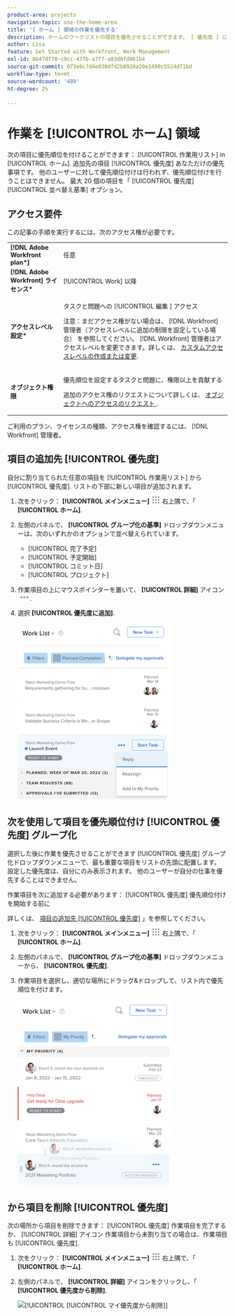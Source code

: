 ```yaml
---
product-area: projects
navigation-topic: use-the-home-area
title: '[ ホーム ] 領域の作業を優先する'
description: ホームのワークリストの項目を優先させることができます。 [ 優先度 ] に追加する項目は、優先度のみです。 他のユーザーに対して優先順位付けは行われず、優先順位付けを行うことはできません。 最大 20 個の項目を「 [!UICONTROL 優先順位の並べ替え基準] オプション。
author: Lisa
feature: Get Started with Workfront, Work Management
exl-id: 8647df70-c9cc-47fb-a7f7-a83d0fd061b4
source-git-commit: 073e6c7d4e830dfd2b8920a20e1490c5524d71bd
workflow-type: tm+mt
source-wordcount: '489'
ht-degree: 2%

---
```


# 作業を [!UICONTROL ホーム] 領域

次の項目に優先順位を付けることができます： [!UICONTROL 作業用リスト] in [!UICONTROL ホーム]. 追加先の項目 [!UICONTROL 優先度] あなただけの優先事項です。 他のユーザーに対して優先順位付けは行われず、優先順位付けを行うことはできません。 最大 20 個の項目を「 [!UICONTROL 優先度] [!UICONTROL 並べ替え基準] オプション。

## アクセス要件

この記事の手順を実行するには、次のアクセス権が必要です。

<table style="table-layout:auto"> 
 <col> 
 </col> 
 <col> 
 </col> 
 <tbody> 
  <tr> 
   <td role="rowheader"><strong>[!DNL Adobe Workfront plan*]</strong></td> 
   <td> <p>任意</p> </td> 
  </tr> 
  <tr> 
   <td role="rowheader"><strong>[!DNL Adobe Workfront] ライセンス*</strong></td> 
   <td> <p>[!UICONTROL Work] 以降</p> </td> 
  </tr> 
  <tr> 
   <td role="rowheader"><strong>アクセスレベル設定*</strong></td> 
   <td> <p>タスクと問題への [!UICONTROL 編集 ] アクセス</p> <p>注意：まだアクセス権がない場合は、 [!DNL Workfront] 管理者（アクセスレベルに追加の制限を設定している場合） を参照してください。 [!DNL Workfront] 管理者はアクセスレベルを変更できます。詳しくは、 <a href="../../../administration-and-setup/add-users/configure-and-grant-access/create-modify-access-levels.md" class="MCXref xref">カスタムアクセスレベルの作成または変更</a>.</p> </td> 
  </tr> 
  <tr> 
   <td role="rowheader"><strong>オブジェクト権限</strong></td> 
   <td> <p>優先順位を設定するタスクと問題に、権限以上を貢献する</p> <p>追加のアクセス権のリクエストについて詳しくは、 <a href="../../../workfront-basics/grant-and-request-access-to-objects/request-access.md" class="MCXref xref">オブジェクトへのアクセスのリクエスト </a>.</p> </td> 
  </tr> 
 </tbody> 
</table>

ご利用のプラン、ライセンスの種類、アクセス権を確認するには、 [!DNL Workfront] 管理者。

## 項目の追加先 [!UICONTROL 優先度]

自分に割り当てられた任意の項目を [!UICONTROL 作業用リスト] から [!UICONTROL 優先度]. リストの下部に新しい項目が追加されます。

1. 次をクリック： **[!UICONTROL メインメニュー]** ![](assets/main-menu-icon.png) 右上隅で、「 **[!UICONTROL ホーム]**.
1. 左側のパネルで、 **[!UICONTROL グループ化の基準]** ドロップダウンメニューは、次のいずれかのオプションで並べ替えられています。

   * [!UICONTROL 完了予定]
   * [!UICONTROL 予定開始]
   * [!UICONTROL コミット日]
   * [!UICONTROL プロジェクト]

1. 作業項目の上にマウスポインターを置いて、 **[!UICONTROL 詳細]** アイコン ![](assets/more-icon.png).

1. 選択 **[!UICONTROL 優先度に追加]**.

   ![](assets/getting-started-my-priority-group-by-drop-down-nwe-350x405.png)

## 次を使用して項目を優先順位付け [!UICONTROL 優先度] グループ化

選択した後に作業を優先させることができます [!UICONTROL 優先度] グループ化ドロップダウンメニューで、最も重要な項目をリストの先頭に配置します。 設定した優先度は、自分にのみ表示されます。 他のユーザーが自分の仕事を優先することはできません。

作業項目を次に追加する必要があります： [!UICONTROL 優先度] 優先順位付けを開始する前に

詳しくは、 [項目の追加先 [!UICONTROL 優先度]](#add-items-to-my-priority) 」を参照してください。

1. 次をクリック： **[!UICONTROL メインメニュー]** ![](assets/main-menu-icon.png) 右上隅で、「 **[!UICONTROL ホーム]**.
1. 左側のパネルで、 **[!UICONTROL グループ化の基準]** ドロップダウンメニューから、 **[!UICONTROL 優先度]**.

1. 作業項目を選択し、適切な場所にドラッグ&amp;ドロップして、リスト内で優先順位を付けます。

   ![](assets/drag-drop-my-priority-with-group-by-menu-nwe-350x426.png)

## から項目を削除 [!UICONTROL 優先度]

次の場所から項目を削除できます： [!UICONTROL 優先度] 作業項目を完了するか、 [!UICONTROL 詳細] アイコン 作業項目から未割り当ての場合は、作業項目も [!UICONTROL 優先度].

1. 次をクリック： **[!UICONTROL メインメニュー]** ![](assets/main-menu-icon.png) 右上隅で、「 **[!UICONTROL ホーム]**.
1. 左側のパネルで、 **[!UICONTROL 詳細]** アイコンをクリックし、「 **[!UICONTROL 優先度から削除]**.

   ![[!UICONTROL [!UICONTROL マイ優先度から削除]]](assets/getting-started-remove-from-priority-nwe-350x395.png)
